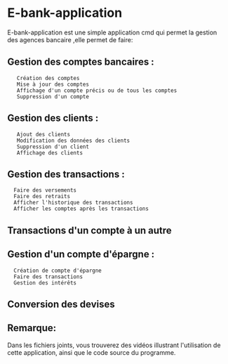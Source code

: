 # E-bank-application
E-bank-application est une simple application cmd qui permet la gestion des agences bancaire ,elle permet de faire:
## Gestion des comptes bancaires :
       Création des comptes 
       Mise à jour des comptes 
       Affichage d'un compte précis ou de tous les comptes 
       Suppression d'un compte 
## Gestion des clients :
       Ajout des clients
       Modification des données des clients 
       Suppression d'un client 
       Affichage des clients 
## Gestion des transactions :
      Faire des versements 
      Faire des retraits 
      Afficher l'historique des transactions
      Afficher les comptes après les transactions 
## Transactions d'un compte à un autre 

## Gestion d'un compte d'épargne :
      Création de compte d'épargne 
      Faire des transactions 
      Gestion des intérêts 
## Conversion des devises 

## Remarque:
Dans les fichiers joints, vous trouverez des vidéos illustrant l'utilisation de cette application, ainsi que le code source du programme.
